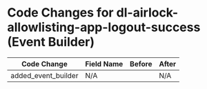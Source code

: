 # Code Changes for dl-airlock-allowlisting-app-logout-success (Event Builder)

| Code Change | Field Name | Before | After |
|-------------|------------|--------|-------|
| added_event_builder | N/A |  | N/A |